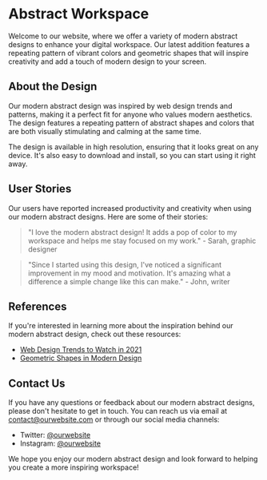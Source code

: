 <!--font:Roboto-->

# Abstract Workspace

Welcome to our website, where we offer a variety of modern abstract designs to enhance your digital workspace. Our latest addition features a repeating pattern of vibrant colors and geometric shapes that will inspire creativity and add a touch of modern design to your screen.

## About the Design

Our modern abstract design was inspired by web design trends and patterns, making it a perfect fit for anyone who values modern aesthetics. The design features a repeating pattern of abstract shapes and colors that are both visually stimulating and calming at the same time.

The design is available in high resolution, ensuring that it looks great on any device. It's also easy to download and install, so you can start using it right away.

## User Stories

Our users have reported increased productivity and creativity when using our modern abstract designs. Here are some of their stories:

> "I love the modern abstract design! It adds a pop of color to my workspace and helps me stay focused on my work." - Sarah, graphic designer

> "Since I started using this design, I've noticed a significant improvement in my mood and motivation. It's amazing what a difference a simple change like this can make." - John, writer

## References

If you're interested in learning more about the inspiration behind our modern abstract design, check out these resources:

- [Web Design Trends to Watch in 2021](#)
- [Geometric Shapes in Modern Design](#)

## Contact Us

If you have any questions or feedback about our modern abstract designs, please don't hesitate to get in touch. You can reach us via email at [contact@ourwebsite.com](mailto:contact@ourwebsite.com) or through our social media channels:

- Twitter: [@ourwebsite](#)
- Instagram: [@ourwebsite](#)

We hope you enjoy our modern abstract design and look forward to helping you create a more inspiring workspace!

<!--

Write me content for website with wallpaper which alt text is:

"A wallpaper with a repeating pattern of abstract shapes and colors, inspired by web design trends and patterns."

The name/title of the page should not be 1:1 copy of the alt text but rather a real content of the website which is using this wallpaper.

- Use markdown format 
- Start with heading
- Heading should be short and concise
- The content should look like a real website 
- The website should not be about the wallpaper, wallpaper is just a related background
- Heading should be contain work "wallpaper" or "background"
- Include real sections like references, contact, user stories, etc. use things relevant to the page purpose.
- Feel free to use structure like headings, bullets, numbering, blockquotes, paragraphs, horizontal lines, etc.
- You can use formatting like bold or _italic_
- You can include UTF-8 emojis
- Links should be only #hash anchors (and you can refer to the document itself)
- Do not include images


---


# Abstract Shapes Wallpaper for Your Creative Workspace

Welcome to our website, where we offer a variety of backgrounds to enhance your digital workspace. Our latest addition is an abstract shapes wallpaper that will inspire creativity and add a touch of modern design to your screen.

## About the Wallpaper

Our abstract shapes wallpaper features a repeating pattern of vibrant colors and geometric shapes. The design was inspired by web design trends and patterns, making it a perfect fit for anyone who values modern aesthetics.

The wallpaper is available in high resolution, ensuring that it looks great on any device. It's also easy to download and install, so you can start using it right away.

## User Stories

Our users have reported increased productivity and creativity when using our wallpapers. Here are some of their stories:

> "I love the abstract shapes wallpaper! It's so visually stimulating and helps me stay focused on my work." - Sarah, graphic designer

> "Since I started using this wallpaper, I've noticed a significant improvement in my mood and motivation. It's amazing what a difference a simple change like this can make." - John, writer

## References

If you're interested in learning more about the inspiration behind our abstract shapes wallpaper, check out these resources:

- [Web Design Trends to Watch in 2021](#)
- [Geometric Shapes in Modern Design](#)

## Contact Us

If you have any questions or feedback about our wallpapers, please don't hesitate to get in touch. You can reach us via email at [contact@ourwebsite.com](mailto:contact@ourwebsite.com) or through our social media channels:

- Twitter: [@ourwebsite](#)
- Instagram: [@ourwebsite](#)

We hope you enjoy our abstract shapes wallpaper and look forward to helping you create a more inspiring workspace!


---


Heading should not include word "wallpaper". The website should not be about the wallpaper itself, wallpaper is just a related background, rewrite whole content.


---


# Elevate Your Workspace with Modern Abstract Designs

Welcome to our website, where we offer a variety of modern abstract designs to enhance your digital workspace. Our latest addition features a repeating pattern of vibrant colors and geometric shapes that will inspire creativity and add a touch of modern design to your screen.

## About the Design

Our modern abstract design was inspired by web design trends and patterns, making it a perfect fit for anyone who values modern aesthetics. The design features a repeating pattern of abstract shapes and colors that are both visually stimulating and calming at the same time.

The design is available in high resolution, ensuring that it looks great on any device. It's also easy to download and install, so you can start using it right away.

## User Stories

Our users have reported increased productivity and creativity when using our modern abstract designs. Here are some of their stories:

> "I love the modern abstract design! It adds a pop of color to my workspace and helps me stay focused on my work." - Sarah, graphic designer

> "Since I started using this design, I've noticed a significant improvement in my mood and motivation. It's amazing what a difference a simple change like this can make." - John, writer

## References

If you're interested in learning more about the inspiration behind our modern abstract design, check out these resources:

- [Web Design Trends to Watch in 2021](#)
- [Geometric Shapes in Modern Design](#)

## Contact Us

If you have any questions or feedback about our modern abstract designs, please don't hesitate to get in touch. You can reach us via email at [contact@ourwebsite.com](mailto:contact@ourwebsite.com) or through our social media channels:

- Twitter: [@ourwebsite](#)
- Instagram: [@ourwebsite](#)

We hope you enjoy our modern abstract design and look forward to helping you create a more inspiring workspace!

-->
